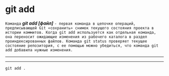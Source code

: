 # git add
`Команда` ***git add [файл]*** `- первая команда в цепочке операций, предписывающей Git «сохранить» снимок текущего состояния проекта в истории коммитов. Когда git add используется как отдельная команда, она переносит ожидающие изменения из рабочего каталога в раздел проиндексированных файлов. Команда git status проверяет текущее состояние репозитория, с ее помощью можно убедиться, что команда git add добавила нужные изменения.`

---
---

```bash=
git add .
```